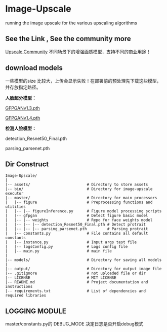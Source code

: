 # Image-Upscale
running the image upscale for the various upscaling algorithms

## See the Link , See the community more
[Upscale Community](https://openmodeldb.info/)
不同场景下的增强画质模型，支持不同的商业用途！

## download models
一些模型的size 比较大，上传会显示失败！在部署前的预处理先下载这些模型，并存放指定路径。

**人脸超分模型：**

[GFPGANv1.3.pth](https://github.com/TencentARC/GFPGAN/releases/download/v1.3.0/GFPGANv1.3.pth) 

[GFPGANv1.4.pth](https://github.com/TencentARC/GFPGAN/releases/download/v1.3.0/GFPGANv1.4.pth)

**检测人脸模型：**

detection_Resnet50_Final.pth 

parsing_parsenet.pth

## Dir Construct

```code
Image-Upscale/
|
|-- assets/                         # Directory to store assets
|-- bin/                            # Directory for image-upscale executor
|-- master/                         # Directory for main processors
|   |-- figure                      # Preprocessing functions and utilities
|   |-- |-- figureInference.py      # Figure model processing scripts 
|   |-- gfpgan                      # Detect figure basic model
|   |-- |-- weights                 # Repo for face weights model
|   |-- |-- |-- detection_Resnet50_Final.pth # Detect protrait 
|   |-- |-- |-- parsing_parsenet.pth         # Parsing protrait
|   |-- constants.py                # File contains all default constants
|   |-- instance.py                 # Input args test file
|   |-- logsConfig.py               # Logs config file
|   |-- main.py                     # main file
|
|-- models/                         # Directory for saving all models
|
|-- output/                         # Directory for output image file
|-- .gitignore                      # not uploaded file or dir
|-- LICENSE                         # MIT LICENSE
|-- README.md                       # Project documentation and instructions
|-- requirements.txt                # List of dependencies and required libraries

```

## LOGGING MODULE

master/constants.py的 DEBUG_MODE 决定日志是否开启debug模式

